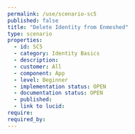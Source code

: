 ```yaml
---
permalink: /use/scenario-sc5
published: false
title: "Delete Identity from Enmeshed"
type: scenario
properties:
  - id: SC5
  - category: Identity Basics
  - description:
  - customer: All
  - component: App
  - level: Beginner
  - implementation status: OPEN
  - documentation status: OPEN
  - published:
  - link to lucid:
require:
required_by:
---
```

